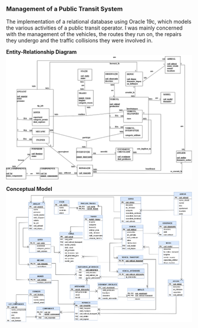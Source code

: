 ### Management of a Public Transit System

The implementation of a relational database using Oracle 19c, which models the various activities of a public transit operator. I was mainly concerned with the management of the vehicles, the routes they run on, the repairs they undergo and the traffic collisions they were involved in. 

**Entity-Relationship Diagram**
![E/R Diagram](diagrams/SGBD_ER_3.drawio.png)

**Conceptual Model**
![Conceptual Model](diagrams/SGBD_CONCEPTUALA_6.drawio.png)
